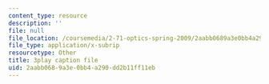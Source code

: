 ```yaml
---
content_type: resource
description: ''
file: null
file_location: /coursemedia/2-71-optics-spring-2009/2aabb0689a3e0bb4a290dd2b11ff11eb_MK5uZttfWfM.srt
file_type: application/x-subrip
resourcetype: Other
title: 3play caption file
uid: 2aabb068-9a3e-0bb4-a290-dd2b11ff11eb
---
```

